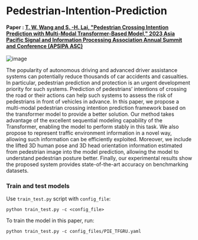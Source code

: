 # Pedestrian-Intention-Prediction

**Paper :  [T. W. Wang and S. -H. Lai, "Pedestrian Crossing Intention Prediction with Multi-Modal Transformer-Based Model," 2023 Asia Pacific Signal and Information Processing Association Annual Summit and Conference (APSIPA ASC)](https://ieeexplore.ieee.org/abstract/document/10317161/authors#authors)**
<br>
<br>
![image](https://github.com/user-attachments/assets/b473c363-59ea-4591-88b8-14744d5b0ddb)

The popularity of autonomous driving and advanced driver assistance systems can potentially reduce thousands of car accidents and casualties. In particular, pedestrian prediction and protection is an urgent development priority for such systems. Prediction of pedestrians’ intentions of crossing the road or their actions can help such systems to assess the risk of pedestrians in front of vehicles in advance. In this paper, we propose a multi-modal pedestrian crossing intention prediction framework based on the transformer model to provide a better solution. Our method takes advantage of the excellent sequential modeling capability of the Transformer, enabling the model to perform stably in this task. We also propose to represent traffic environment information in a novel way, allowing such information can be efficiently exploited. Moreover, we include the lifted 3D human pose and 3D head orientation information estimated from pedestrian image into the model prediction, allowing the model to understand pedestrian posture better. Finally, our experimental results show the proposed system provides state-of-the-art accuracy on benchmarking datasets.

### Train and test models

Use `train_test.py` script with `config_file`:
```
python train_test.py -c <config_file>
```

To train the model in this paper, run:  

```
python train_test.py -c config_files/PIE_TFGRU.yaml
```
